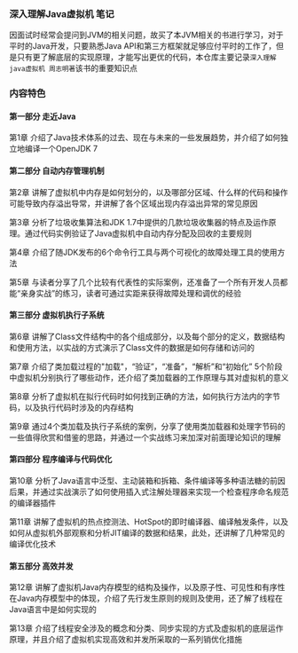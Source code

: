 ### 深入理解Java虚拟机  笔记
因面试时经常会提问到JVM的相关问题，故买了本JVM相关的书进行学习，对于平时的Java开发，只要熟悉Java API和第三方框架就足够应付平时的工作了，但是只有更了解底层的实现原理，才能写出更优的代码，本仓库主要记录`深入理解java虚拟机 周志明著`该书的重要知识点

### 内容特色
#### 第一部分 走近Java
第1章 介绍了Java技术体系的过去、现在与未来的一些发展趋势，并介绍了如何独立地编译一个OpenJDK 7

#### 第二部分 自动内存管理机制
第2章 讲解了虚拟机中内存是如何划分的，以及哪部分区域、什么样的代码和操作可能导致内存溢出导常，并讲解了各个区域出现内存溢出异常的常见原因

第3章 分析了垃圾收集算法和JDK 1.7中提供的几款垃圾收集器的特点及运作原理。通过代码实例验证了Java虚拟机中自动内存分配及回收的主要规则

第4章 介绍了随JDK发布的6个命令行工具与两个可视化的故障处理工具的使用方法

第5章 与读者分享了几个比较有代表性的实际案例，还准备了一个所有开发人员都能“亲身实战”的练习，读者可通过实距来获得故障处理和调优的经验 

#### 第三部分 虚拟机执行子系统
第6章 讲解了Class文件结构中的各个组成部分，以及每个部分的定义，数据结构和使用方法，以实战的方式演示了Class文件的数据是如何存储和访问的

第7章 介绍了类加载过程的"加载"，“验证”，“准备”，“解析”和“初始化” 5个阶段中虚拟机分别执行了哪些动作，还介绍了类加载器的工作原理与其对虚拟机的意义

第8章 分析了虚拟机在拟行代码时如何找到正确的方法，如何执行方法内的字节码，以及执行代码时涉及的内存结构

第9章 通过4个类加载及执行子系统的案例，分享了使用类加载器和处理字节码的一些值得欣赏和借鉴的思路，并通过一个实战练习来加深对前面理论知识的理解

#### 第四部分 程序编译与代码优化
第10章 分析了Java语言中泛型、主动装箱和拆箱、条件编译等多种语法糖的前因后果，并通过实战演示了如何使用插入式注解处理器来实现一个检查程序命名规范的编译器插件

第11章 讲解了虚拟机的热点控测法、HotSpot的即时编译器、编译触发条件，以及如何从虚拟机外部观察和分析JIT编译的数据和结果，此处，还讲解了几种常见的编译优化技术

#### 第五部分 高效并发
第12章 讲解了虚拟机Java内存模型的结构及操作，以及原子性、可见性和有序性在Java内存模型中的体现，介绍了先行发生原则的规则及使用，还了解了线程在Java语言中是如何实现的

第13章 介绍了线程安全涉及的概念和分类、同步实现的方式及虚拟机的底层运作原理，并且介绍了虚拟机实现高效和并发所采取的一系列销优化措施




